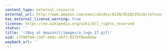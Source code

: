 ```yaml
---
content_type: external-resource
external_url: http://www.amazon.com/exec/obidos/ASIN/0520229118/ref=nosim/mitopencourse-20
has_external_license_warning: true
license: https://en.wikipedia.org/wiki/All_rights_reserved
status: ''
title: '![Buy at Amazon](/images/a_logo_17.gif)'
uid: c7590f64-c247-44dc-a977-9374f8ee0daa
wayback_url: ''
---
```


